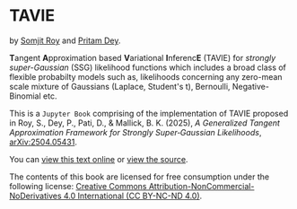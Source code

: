 # TAVIE

by [Somjit Roy](https://roy-sr-007.github.io/) and [Pritam Dey](https://pritamdey.github.io/).

**T**angent **A**pproximation based **V**ariational **I**nferenc**E** (TAVIE) for *strongly super-Gaussian* (SSG) likelihood functions which includes a broad class of flexible probabilty models such as, likelihoods concerning any zero-mean scale mixture of Gaussians (Laplace, Student's t), Bernoulli, Negative-Binomial etc.

This is a `Jupyter Book` comprising of the implementation of TAVIE proposed in Roy, S., Dey, P., Pati, D., & Mallick, B. K. (2025), *A Generalized Tangent Approximation Framework for Strongly Super‑Gaussian Likelihoods*, [arXiv:2504.05431][TAVIE].

You can [view this text online][ghpages] or [view the source][source].

[TAVIE]: https://arxiv.org/abs/2504.05431
[ghpages]: https://roy-sr-007.github.io/TAVIE_JupyterBook
[source]: https://github.com/Roy-SR-007/TAVIE_JupyterBook

The contents of this book are licensed for free consumption under the following license:
[Creative Commons Attribution-NonCommercial-NoDerivatives 4.0 International (CC BY-NC-ND 4.0)](https://creativecommons.org/licenses/by-nc-nd/4.0/).
